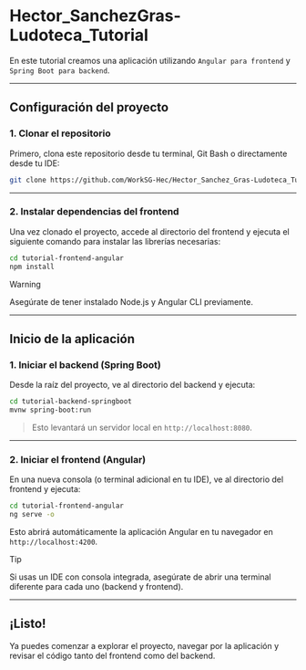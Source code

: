 # Hector_SanchezGras-Ludoteca_Tutorial

En este tutorial creamos una aplicación utilizando `Angular para frontend` y `Spring Boot para backend`.

---

## Configuración del proyecto

### 1. Clonar el repositorio

Primero, clona este repositorio desde tu terminal, Git Bash o directamente desde tu IDE:

```bash
git clone https://github.com/WorkSG-Hec/Hector_Sanchez_Gras-Ludoteca_Tutorial.git
```

---

### 2. Instalar dependencias del frontend

Una vez clonado el proyecto, accede al directorio del frontend y ejecuta el siguiente comando para instalar las librerías necesarias:

```bash
cd tutorial-frontend-angular
npm install
```

> [!WARNING]
> Asegúrate de tener instalado Node.js y Angular CLI previamente.

---

## Inicio de la aplicación

### 1. Iniciar el backend (Spring Boot)

Desde la raíz del proyecto, ve al directorio del backend y ejecuta:

```bash
cd tutorial-backend-springboot
mvnw spring-boot:run
```

> Esto levantará un servidor local en `http://localhost:8080`.

---

### 2. Iniciar el frontend (Angular)

En una nueva consola (o terminal adicional en tu IDE), ve al directorio del frontend y ejecuta:

```bash
cd tutorial-frontend-angular
ng serve -o
```

Esto abrirá automáticamente la aplicación Angular en tu navegador en `http://localhost:4200`.

> [!TIP]
> Si usas un IDE con consola integrada, asegúrate de abrir una terminal diferente para cada uno (backend y frontend).

---

## ¡Listo!

Ya puedes comenzar a explorar el proyecto, navegar por la aplicación y revisar el código tanto del frontend como del backend.